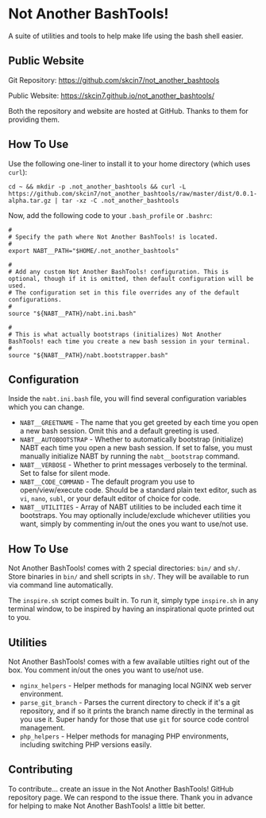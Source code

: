 # Not Another BashTools!

A suite of utilities and tools to help make life using the bash shell easier.

## Public Website

Git Repository: https://github.com/skcin7/not_another_bashtools

Public Website: https://skcin7.github.io/not_another_bashtools/

Both the repository and website are hosted at GitHub. Thanks to them for providing them.

## How To Use

Use the following one-liner to install it to your home directory (which uses `curl`):

```shell
cd ~ && mkdir -p .not_another_bashtools && curl -L https://github.com/skcin7/not_another_bashtools/raw/master/dist/0.0.1-alpha.tar.gz | tar -xz -C .not_another_bashtools
```

Now, add the following code to your `.bash_profile` or `.bashrc`:

```shell
#
# Specify the path where Not Another BashTools! is located.
#
export NABT__PATH="$HOME/.not_another_bashtools"

#
# Add any custom Not Another BashTools! configuration. This is optional, though if it is omitted, then default configuration will be used.
# The configuration set in this file overrides any of the default configurations.
#
source "${NABT__PATH}/nabt.ini.bash"

#
# This is what actually bootstraps (initializes) Not Another BashTools! each time you create a new bash session in your terminal.
#
source "${NABT__PATH}/nabt.bootstrapper.bash"
```

## Configuration

Inside the `nabt.ini.bash` file, you will find several configuration variables which you can change.

* `NABT__GREETNAME` - The name that you get greeted by each time you open a new bash session. Omit this and a default greeting is used.
* `NABT__AUTOBOOTSTRAP` - Whether to automatically bootstrap (initialize) NABT each time you open a new bash session. If set to false, you must manually initialize NABT by running the `nabt__bootstrap` command.
* `NABT__VERBOSE` - Whether to print messages verbosely to the terminal. Set to false for silent mode.
* `NABT__CODE_COMMAND` - The default program you use to open/view/execute code. Should be a standard plain text editor, such as `vi`, `nano`, `subl`, or your default editor of choice for code.
* `NABT__UTILITIES` - Array of NABT utilities to be included each time it bootstraps. You may optionally include/exclude whichever utilities you want, simply by commenting in/out the ones you want to use/not use.

## How To Use

Not Another BashTools! comes with 2 special directories: `bin/` and `sh/`. Store binaries in `bin/` and shell scripts in `sh/`. They will be available to run via command line automatically.

The `inspire.sh` script comes built in. To run it, simply type `inspire.sh` in any terminal window, to be inspired by having an inspirational quote printed out to you.

## Utilities

Not Another BashTools! comes with a few available utilties right out of the box. You comment in/out the ones you want to use/not use.

* `nginx_helpers` - Helper methods for managing local NGINX web server environment.
* `parse_git_branch` - Parses the current directory to check if it's a git repository, and if so it prints the branch name directly in the terminal as you use it. Super handy for those that use `git` for source code control management.
* `php_helpers` - Helper methods for managing PHP environments, including switching PHP versions easily.

## Contributing

To contribute... create an issue in the Not Another BashTools! GitHub repository page. We can respond to the issue there. Thank you in advance for helping to make Not Another BashTools! a little bit better.